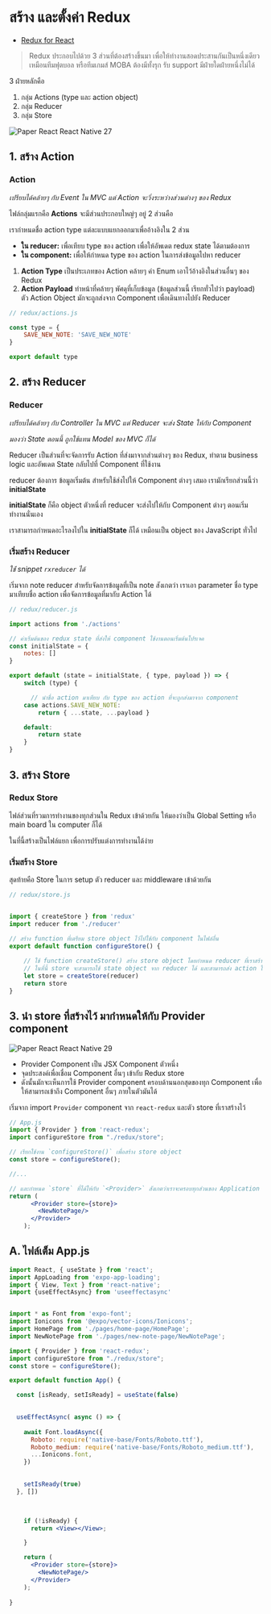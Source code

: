 
# สร้าง และตั้งค่า Redux

- [Redux for React](https://redux.js.org/basics/usage-with-react)

> Redux ประกอบไปด้วย 3 ส่วนที่ต้องสร้างขึ้นมา เพื่อให้ทำงานสอดประสานกันเป็นหนึ่งเดียว เหมือนทีมฟุตบอล หรือทีมเกมส์​ MOBA ต้องมีทั้งรุก รับ support มีฝ่ายใดฝ่ายหนึ่งไม่ได้ 

3 ฝ่ายหลักคือ 
1. กลุ่ม Actions (type และ action object)
2. กลุ่ม Reducer
3. กลุ่ม Store

![Paper React   React Native 27](https://user-images.githubusercontent.com/85179/63178797-f921ec00-c074-11e9-9781-48541785d151.png)


## 1. สร้าง Action 

### Action

_เปรียบได้คล้ายๆ กับ Event ใน MVC แต่ Action จะวิ่งระหว่างส่วนต่างๆ ของ Redux_

ไฟล์กลุ่มแรกคือ **Actions** จะมีส่วนประกอบใหญ่ๆ อยู่ 2 ส่วนคือ 

เรากำหนดชื่อ action type แต่ละแบบแยกออกมาเพื่ออ้างอิงใน 2 ส่วน

- **ใน reducer:** เพื่อเทียบ type ของ action เพื่อให้อัพเดต redux state ได้ตามต้องการ
- **ใน component:** เพื่อให้กำหนด type ของ action ในการส่งข้อมูลไปหา reducer

1. **Action Type** เป็นประเภทของ Action คล้ายๆ ค่า Enum เอาไว้อ้างอิงในส่วนอื่นๆ ของ Redux
2. **Action Payload** ทำหน้าที่คล้ายๆ พัศดุที่เก็บข้อมูล (ข้อมูลส่วนนี้ เรียกทั่วไปว่า payload) ตัว Action Object มักจะถูกส่งจาก Component เพื่อเดินทางไปยัง Reducer

```js
// redux/actions.js

const type = {
    SAVE_NEW_NOTE: 'SAVE_NEW_NOTE'
}

export default type
```



## 2. สร้าง Reducer

### Reducer

_เปรียบได้คล้ายๆ กับ Controller ใน MVC แต่ Reducer จะส่ง State ให้กับ Component_

_มองว่า State ตอนนี้ ถูกใช้แทน Model ของ MVC ก็ได้_

Reducer เป็นส่วนที่จะจัดการรับ Action ที่ส่งมาจากส่วนต่างๆ ของ Redux, ทำตาม business logic และอัพเดต State กลับไปที่ Component ที่ใช้งาน

reducer ต้องการ ข้อมูลเริ่มต้น สำหรับใช้ส่งไปให้ Component ต่างๆ เสมอ เรามักเรียกส่วนนี้ว่า **initialState**

**initialState** ก็คือ object ตัวหนึ่งที่ reducer จะส่งไปให้กับ Component ต่างๆ ตอนเริ่มทำงานนั่นเอง

เราสามารถกำหนดอะไรลงไปใน **initialState** ก็ได้ เหมือนเป็น object ของ JavaScript ทั่วไป

### เริ่มสร้าง Reducer

_ใช่้ snippet `rxreducer` ได้_

เริ่มจาก note reducer สำหรับจัดการข้อมูลที่เป็น note
สังเกตว่า เราเอา parameter ชื่อ type มาเทียบชื่อ action เพื่อจัดการข้อมูลที่มากับ Action ได้

```jsx
// redux/reducer.js

import actions from './actions'

// ค่าเริ่มต้นของ redux state ที่ส่งให้ component ใช้งานตอนเริ่มต้นโปรเจค
const initialState = {
    notes: []
}

export default (state = initialState, { type, payload }) => {
    switch (type) {

      // นำชื่อ action มาเทียบ กับ type ของ action ที่จะถูกส่งมาจาก component
    case actions.SAVE_NEW_NOTE:
        return { ...state, ...payload }

    default:
        return state
    }
}
```


## 3. สร้าง Store

### Redux Store

ไฟล์ส่วนที่รวมการทำงานของทุกส่วนใน Redux เข้าด้วยกัน ให้มองว่าเป็น Global Setting หรือ main board ใน computer ก็ได้ 

ในที่นี้สร้างเป็นไฟล์แยก เพื่อการปรับแต่งการทำงานได้ง่าย

### เริ่มสร้าง Store

สุดท้ายคือ Store ในการ setup ตัว reducer และ middleware เข้าด้วยกัน

```jsx
// redux/store.js


import { createStore } from 'redux'
import reducer from './reducer'

// สร้าง function ที่เตรียม store object ไว้ไปใช้กับ component ในไฟล์อื่น
export default function configureStore() {
    
    // ใช้ function createStore() สร้าง store object โดยกำหนด reducer ที่เราสร้างไว้ลงไป
    // ในที่นี้ store จะสามารถใช้ state object จาก reducer ได้ และสามารถส่ง action ให้ reducer ได้เช่นกัน
    let store = createStore(reducer)
    return store
}
```

## 3. นำ store ที่สร้างไว้ มากำหนดให้กับ Provider component 

![Paper React   React Native 29](https://user-images.githubusercontent.com/85179/63178875-1b1b6e80-c075-11e9-82a6-d187cfcc7606.png)

- Provider Component เป็น JSX Component ตัวหนึ่ง
- จุดประสงค์เพื่อเชื่อม Component อื่นๆ เข้ากับ Redux store
- ดังนั้นมักจะเห็นการใช้ Provider component ครอบด้านนอกสุดของทุก Component เพื่อให้สามารถเข้าถึง Component อื่นๆ ภายในตัวมันได้

เริ่มจาก import `Provider` component จาก `react-redux` และตัว store ที่เราสร้างไว้ 

```jsx
// App.js
import { Provider } from 'react-redux';
import configureStore from "./redux/store";

// เรียกใช้งาน `configureStore()` เพื่อสร้าง store object
const store = configureStore();

//...

// และกำหนด `store` ที่ได้ให้กับ `<Provider>` สังเกตว่าเราจะครอบทุกส่วนของ Application 
return (
      <Provider store={store}>
        <NewNotePage/>
      </Provider>
    );
```


## A. ไฟล์เต็ม App.js 

```jsx
import React, { useState } from 'react';
import AppLoading from 'expo-app-loading';
import { View, Text } from 'react-native';
import {useEffectAsync} from 'useeffectasync'


import * as Font from 'expo-font';
import Ionicons from '@expo/vector-icons/Ionicons';
import HomePage from './pages/home-page/HomePage';
import NewNotePage from './pages/new-note-page/NewNotePage';

import { Provider } from 'react-redux';
import configureStore from "./redux/store";
const store = configureStore();

export default function App() {

  const [isReady, setIsReady] = useState(false)

  
  useEffectAsync( async () => {
   
    await Font.loadAsync({
      Roboto: require('native-base/Fonts/Roboto.ttf'),
      Roboto_medium: require('native-base/Fonts/Roboto_medium.ttf'),
      ...Ionicons.font,
    })

  
    setIsReady(true)
  }, [])


   
    if (!isReady) {
      return <View></View>;

    }

    return (
      <Provider store={store}>
        <NewNotePage/>
      </Provider>
    );
  
}
```
